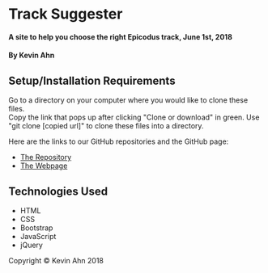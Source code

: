 # Track Suggester

#### A site to help you choose the right Epicodus track, June 1st, 2018

#### By Kevin Ahn

## Setup/Installation Requirements
Go to a directory on your computer where you would like to clone these files.  
Copy the link that pops up after clicking "Clone or download" in green. 
Use "git clone [copied url]" to clone these files into a directory.  

Here are the links to our GitHub repositories and the GitHub page:  

* [The Repository](https://github.com/kevinahn7/track-suggester)  
* [The Webpage](https://kevinahn7.github.io/track-suggester/)

## Technologies Used
* HTML  
* CSS  
* Bootstrap
* JavaScript
* jQuery

Copyright © Kevin Ahn 2018